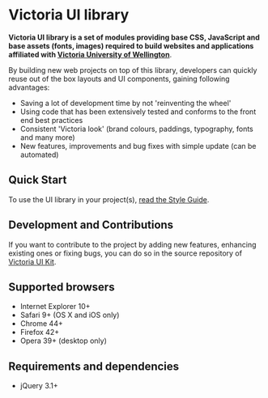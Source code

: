 # Victoria UI library


**Victoria UI library is a set of modules providing base CSS, JavaScript and base assets (fonts, images) required to build websites and applications affiliated with [Victoria University of Wellington](www.victoria.ac.nz)**.

By building new web projects on top of this library, developers can quickly reuse out of the box layouts and UI components, gaining following advantages:

 * Saving a lot of development time by not 'reinventing the wheel'
 * Using code that has been extensively tested and conforms to the front end best practices
 * Consistent 'Victoria look' (brand colours, paddings, typography, fonts and many more)
 * New features, improvements and bug fixes with simple update (can be automated)





## Quick Start 

To use the UI library in your project(s), [read the Style Guide](https://victoriauniversity.github.io/vuw-styleguide/#start).





## Development and Contributions

If you want to contribute to the project by adding new features, enhancing existing ones or fixing bugs, you can do so in the source repository of [Victoria UI Kit](https://github.com/victoriauniversity/vuw-styleguide).





## Supported browsers

 * Internet Explorer 10+
 * Safari 9+ (OS X and iOS only)
 * Chrome 44+
 * Firefox 42+
 * Opera 39+ (desktop only)





## Requirements and dependencies

 * jQuery 3.1+
